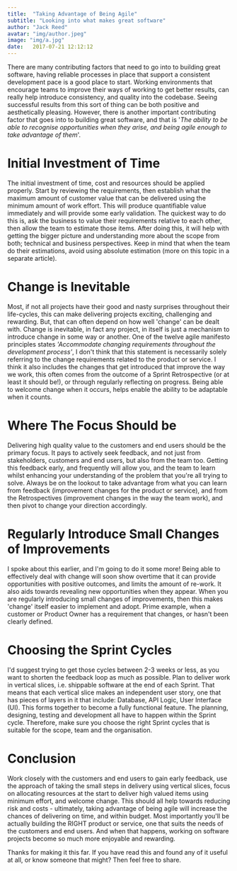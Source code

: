 ```yaml
---
title:  "Taking Advantage of Being Agile"
subtitle: "Looking into what makes great software"
author: "Jack Reed"
avatar: "img/author.jpeg"
image: "img/a.jpg"
date:   2017-07-21 12:12:12
---
```

There are many contributing factors that need to go into to building great software, having reliable processes in place that support a consistent development pace is a good place to start. Working environments that encourage teams to improve their ways of working to get better results, can really help introduce consistency, and quality into the codebase. Seeing successful results from this sort of thing can be both positive and aesthetically pleasing. However, there is another important contributing factor that goes into to building great software, and that is '_The ability to be able to recognise opportunities when they arise, and being agile enough to take advantage of them_'.

#  Initial Investment of Time
The initial investment of time, cost  and resources should be applied properly. Start by reviewing the requirements, then establish what the maximum amount of customer value that can be delivered using the minimum amount of work effort. This will produce quantifiable value immediately and will provide some early validation. The quickest way to do this is, ask the business to value their requirements relative to each other, then allow the team to estimate those items. After doing this, it will help with getting the bigger picture and understanding more about the scope from both; technical and business perspectives. Keep in mind that when the team do their estimations, avoid using absolute estimation (more on this topic in a separate article).

# Change is Inevitable
Most, if not all projects have their good and nasty surprises throughout their life-cycles, this can make delivering projects exciting, challenging and rewarding. But, that can often depend on how well 'change' can be dealt with.
Change is inevitable, in fact any project, in itself is just a mechanism to introduce change in some way or another.
One of the twelve agile manifesto principles states _'Accommodate changing requirements throughout the development process'_, I don't think that this statement is necessarily solely referring to the change requirements related to the product or service. I think it also includes the changes that get introduced that improve the way we work, this often comes from the outcome of a Sprint Retrospective (or at least it should be!), or through regularly reflecting on progress. Being able to welcome change when it occurs, helps enable the ability to be adaptable when it counts.


# Where The Focus Should be
Delivering high quality value to the customers and end users should be the primary focus. It pays to actively seek feedback, and not just from stakeholders, customers and end users, but also from the team too. Getting this feedback early, and frequently will allow you, and the team to learn whilst enhancing your understanding of the problem that you're all trying to solve. Always be on the lookout to take advantage from what you can learn from feedback (improvement changes for the product or service), and from the Retrospectives (improvement changes in the way the team work), and then pivot to change your direction accordingly.


# Regularly Introduce Small Changes of Improvements
I spoke about this earlier, and I'm going to do it some more! Being able to effectively deal with change will soon show overtime that it can provide opportunities with positive outcomes, and limits the amount of re-work. It also aids towards revealing new opportunities when they appear. When you are regularly introducing small changes of improvements, then this makes 'change' itself easier to implement and adopt. Prime example, when a customer or Product Owner has a requirement that changes, or hasn't been clearly defined.

# Choosing the Sprint Cycles
I'd suggest trying to get those cycles between 2-3 weeks or less, as you want to shorten the feedback loop as much as possible. Plan to deliver work in vertical slices, i.e. shippable software at the end of each Sprint. That means that each vertical slice makes an independent user story, one that has pieces of layers in it that include: Database, API Logic, User Interface (UI). This forms together to become a fully functional feature. The planning, designing, testing and development all have to happen within the Sprint cycle. Therefore, make sure you choose the right Sprint cycles that is suitable for the scope, team and the organisation.

# Conclusion
Work closely with the customers and end users to gain early feedback, use the approach of taking the small steps in delivery using vertical slices, focus on allocating resources at the start to deliver high valued items using minimum effort, and welcome change. This should all help towards reducing risk and costs - ultimately, taking advantage of being agile will increase the chances of delivering on time, and within budget. Most importantly you'll be actually building the RIGHT product or service, one that suits the needs of the customers and end users. And when that happens, working on software projects become so much more enjoyable and rewarding.



Thanks for making it this far. If you have read this and found any of it useful at all, or know someone that might? Then feel free to share.
